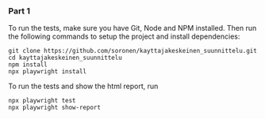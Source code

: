 
### Part 1
To run the tests, make sure you have Git, Node and NPM installed.
Then run the following commands to setup the project and install dependencies:
``` shell
git clone https://github.com/soronen/kayttajakeskeinen_suunnittelu.git
cd kayttajakeskeinen_suunnittelu
npm install
npx playwright install
```

To run the tests and show the html report, run
``` shell
npx playwright test
npx playwright show-report
```
